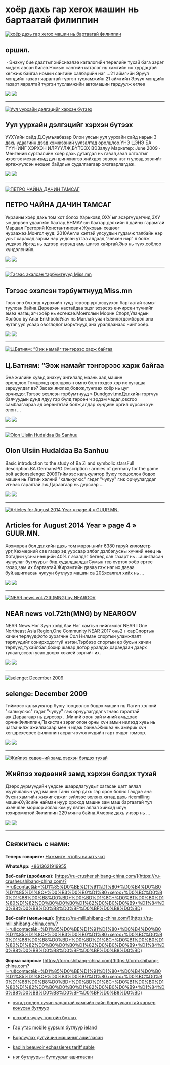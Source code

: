 # хоёр дахь гар xerox машин нь бартаатай филиппин

<a href="https://swt.shibang-china.com/?l=ru&img&k=%D1%85%D0%BE%D1%91%D1%80+%D0%B4%D0%B0%D1%85%D1%8C+%D0%B3%D0%B0%D1%80+xerox+%D0%BC%D0%B0%D1%88%D0%B8%D0%BD+%D0%BD%D1%8C+%D0%B1%D0%B0%D1%80%D1%82%D0%B0%D0%B0%D1%82%D0%B0%D0%B9+%D1%84%D0%B8%D0%BB%D0%B8%D0%BF%D0%BF%D0%B8%D0%BD" target="_blank">![хоёр дахь гар xerox машин нь бартаатай филиппин](http://static.shibang-china.com/all-800x300/429.jpg)</a>

## оршил.
&nbsp;&#0183;&#32;Энэхүү бие даалтыг хийснээлээ каталогийн төрөлийн тухай бага зэрэг мэдэж авсан билээ.Номын сангийн каталог нь хамгийн их хурдацтай хөгжиж байгаа номын сангийн салбарийн нэг …21 аймгийн Эрүүл мэндийн газарт яаралтай түргэн тусламжийн.21 аймгийн Эрүүл мэндийн газарт яаралтай түргэн тусламжийн автомашин гардуулж өглөө


<a href="https://whatsapp.shibangsoft.com/WhatsApp.php" target="_blank" title="WhatsApp">![](http://static.shibang-china.com/icon/whatsapp.png)</a> <a href="https://swt.shibang-china.com/?l=ru&icon&k=%D1%85%D0%BE%D1%91%D1%80+%D0%B4%D0%B0%D1%85%D1%8C+%D0%B3%D0%B0%D1%80+xerox+%D0%BC%D0%B0%D1%88%D0%B8%D0%BD+%D0%BD%D1%8C+%D0%B1%D0%B0%D1%80%D1%82%D0%B0%D0%B0%D1%82%D0%B0%D0%B9+%D1%84%D0%B8%D0%BB%D0%B8%D0%BF%D0%BF%D0%B8%D0%BD" target="_blank">![](http://static.shibang-china.com/icon/chat-ru.png)</a>

---

<a href="https://swt.shibang-china.com/?l=ru&img&k=%D1%85%D0%BE%D1%91%D1%80+%D0%B4%D0%B0%D1%85%D1%8C+%D0%B3%D0%B0%D1%80+xerox+%D0%BC%D0%B0%D1%88%D0%B8%D0%BD+%D0%BD%D1%8C+%D0%B1%D0%B0%D1%80%D1%82%D0%B0%D0%B0%D1%82%D0%B0%D0%B9+%D1%84%D0%B8%D0%BB%D0%B8%D0%BF%D0%BF%D0%B8%D0%BD" target="_blank">![Уул уурхайн дэлгэцийг хэрхэн бүтээх](http://static.shibang-china.com/all-800x300/1374.jpg)</a>

## Уул уурхайн дэлгэцийг хэрхэн бүтээх
УУХҮийн сайд Д.Сумъяабазар Олон улсын уул уурхайн сайд нарын 3 дахь удаагийн дээд хэмжээний уулзалтад оролцлоо.ҮНЭ ЦЭНЭ БА ТҮҮНИЙГ ХЭРХЭН ИЛРҮҮЛЖ,БҮТЭЭХ ВЭЗалуу Mаркетер: June 2009&nbsp;&#0183;&#32;Мөнгөний сургаалийн хоёр дахь дутагдал нь гэвэл,зээл олголтыг ихэсгэх механизмд дүн шинжилгээ хийхдээ зөвхөн нэг л улсад зээлийг өргөжүүлсэн нөхцөл байдлын судалгаагаар хязгаарлагдаж.


<a href="https://whatsapp.shibangsoft.com/WhatsApp.php" target="_blank" title="WhatsApp">![](http://static.shibang-china.com/icon/whatsapp.png)</a> <a href="https://swt.shibang-china.com/?l=ru&icon&k=%D1%85%D0%BE%D1%91%D1%80+%D0%B4%D0%B0%D1%85%D1%8C+%D0%B3%D0%B0%D1%80+xerox+%D0%BC%D0%B0%D1%88%D0%B8%D0%BD+%D0%BD%D1%8C+%D0%B1%D0%B0%D1%80%D1%82%D0%B0%D0%B0%D1%82%D0%B0%D0%B9+%D1%84%D0%B8%D0%BB%D0%B8%D0%BF%D0%BF%D0%B8%D0%BD" target="_blank">![](http://static.shibang-china.com/icon/chat-ru.png)</a>

---

<a href="https://swt.shibang-china.com/?l=ru&img&k=%D1%85%D0%BE%D1%91%D1%80+%D0%B4%D0%B0%D1%85%D1%8C+%D0%B3%D0%B0%D1%80+xerox+%D0%BC%D0%B0%D1%88%D0%B8%D0%BD+%D0%BD%D1%8C+%D0%B1%D0%B0%D1%80%D1%82%D0%B0%D0%B0%D1%82%D0%B0%D0%B9+%D1%84%D0%B8%D0%BB%D0%B8%D0%BF%D0%BF%D0%B8%D0%BD" target="_blank">![ПЕТРО ЧАЙНА ДАЧИН ТАМСАГ](http://static.shibang-china.com/all-800x300/728.jpg)</a>

## ПЕТРО ЧАЙНА ДАЧИН ТАМСАГ
Украины хоёр дахь том хот болох Харьковд ОХУ ыг эсэргүүцэгчид ЗХУ ын дөрвөн удаагийн баатар,БНМАУ ын баатар,дэлхийн ii дайны гарамгай Маршал Грегорий Константинович Жуковын хөшөөг нураажээ.Mонголчууд: 2010Англи хэлтэй улсуудын гудамж талбайн нэр усыг харахад зарим нэр үндсэн утгаа алдаад “зөвхөн нэр” л болж үлджээ.Иргэд нь эдгээр нэрэнд амь шигээ хайртай.Энэ нь түүх,соёлоо хүндэлснийх.


<a href="https://whatsapp.shibangsoft.com/WhatsApp.php" target="_blank" title="WhatsApp">![](http://static.shibang-china.com/icon/whatsapp.png)</a> <a href="https://swt.shibang-china.com/?l=ru&icon&k=%D1%85%D0%BE%D1%91%D1%80+%D0%B4%D0%B0%D1%85%D1%8C+%D0%B3%D0%B0%D1%80+xerox+%D0%BC%D0%B0%D1%88%D0%B8%D0%BD+%D0%BD%D1%8C+%D0%B1%D0%B0%D1%80%D1%82%D0%B0%D0%B0%D1%82%D0%B0%D0%B9+%D1%84%D0%B8%D0%BB%D0%B8%D0%BF%D0%BF%D0%B8%D0%BD" target="_blank">![](http://static.shibang-china.com/icon/chat-ru.png)</a>

---

<a href="https://swt.shibang-china.com/?l=ru&img&k=%D1%85%D0%BE%D1%91%D1%80+%D0%B4%D0%B0%D1%85%D1%8C+%D0%B3%D0%B0%D1%80+xerox+%D0%BC%D0%B0%D1%88%D0%B8%D0%BD+%D0%BD%D1%8C+%D0%B1%D0%B0%D1%80%D1%82%D0%B0%D0%B0%D1%82%D0%B0%D0%B9+%D1%84%D0%B8%D0%BB%D0%B8%D0%BF%D0%BF%D0%B8%D0%BD" target="_blank">![Тэгээс эхэлсэн тэрбумтнууд Miss.mn](http://static.shibang-china.com/all-800x300/287.jpg)</a>

## Тэгээс эхэлсэн тэрбумтнууд Miss.mn
Гэвч энэ бүхэнд хүрэхийн тулд тэрээр урт,хэцүүхэн бартаатай замыг туулсан байна.Дөрөвхөн настайдаа эцэг эхээсээ өнчирсөн түүнийг эмээ нагац эгч хоёр нь өсгөжээ.Монголын Морин Спорт,Уяачдын Холбоо by Anar EnkhboldУяач нь Манлай уяач Б.Билэгдэмбэрэл.энэ нутаг уул усаар овоглодог морьтнууд энэ уралдаанаас нийт хоёр.


<a href="https://whatsapp.shibangsoft.com/WhatsApp.php" target="_blank" title="WhatsApp">![](http://static.shibang-china.com/icon/whatsapp.png)</a> <a href="https://swt.shibang-china.com/?l=ru&icon&k=%D1%85%D0%BE%D1%91%D1%80+%D0%B4%D0%B0%D1%85%D1%8C+%D0%B3%D0%B0%D1%80+xerox+%D0%BC%D0%B0%D1%88%D0%B8%D0%BD+%D0%BD%D1%8C+%D0%B1%D0%B0%D1%80%D1%82%D0%B0%D0%B0%D1%82%D0%B0%D0%B9+%D1%84%D0%B8%D0%BB%D0%B8%D0%BF%D0%BF%D0%B8%D0%BD" target="_blank">![](http://static.shibang-china.com/icon/chat-ru.png)</a>

---

<a href="https://swt.shibang-china.com/?l=ru&img&k=%D1%85%D0%BE%D1%91%D1%80+%D0%B4%D0%B0%D1%85%D1%8C+%D0%B3%D0%B0%D1%80+xerox+%D0%BC%D0%B0%D1%88%D0%B8%D0%BD+%D0%BD%D1%8C+%D0%B1%D0%B0%D1%80%D1%82%D0%B0%D0%B0%D1%82%D0%B0%D0%B9+%D1%84%D0%B8%D0%BB%D0%B8%D0%BF%D0%BF%D0%B8%D0%BD" target="_blank">![Ц.Батням: “Ээж намайг тэнгэрээс харж байгаа](http://static.shibang-china.com/all-800x300/232.jpg)</a>

## Ц.Батням: “Ээж намайг тэнгэрээс харж байгаа
Энэ жилийн хувьд энэхүү ангилалд маань аад машин оролцлоо.Тэмцээнд оролцохын өмнө бэлтгэхдээ хэр их хугацаа зарцуулдаг вэ? Засаж,янзлах,бодож,тунгаах хоёр нь цуг орчихдог.Тэгээс эхэлсэн тэрбумтнууд &#187; Dundgovi.mnДэлхийн тэргүүн баячуудын дунд ядуу гэр бүлд төрсөн ч эрдэм чадал,овсгоо самбаагаараа эд хөрөнгөтэй болж,алдар хүндийн оргил хүрсэн хүн олон …


<a href="https://whatsapp.shibangsoft.com/WhatsApp.php" target="_blank" title="WhatsApp">![](http://static.shibang-china.com/icon/whatsapp.png)</a> <a href="https://swt.shibang-china.com/?l=ru&icon&k=%D1%85%D0%BE%D1%91%D1%80+%D0%B4%D0%B0%D1%85%D1%8C+%D0%B3%D0%B0%D1%80+xerox+%D0%BC%D0%B0%D1%88%D0%B8%D0%BD+%D0%BD%D1%8C+%D0%B1%D0%B0%D1%80%D1%82%D0%B0%D0%B0%D1%82%D0%B0%D0%B9+%D1%84%D0%B8%D0%BB%D0%B8%D0%BF%D0%BF%D0%B8%D0%BD" target="_blank">![](http://static.shibang-china.com/icon/chat-ru.png)</a>

---

<a href="https://swt.shibang-china.com/?l=ru&img&k=%D1%85%D0%BE%D1%91%D1%80+%D0%B4%D0%B0%D1%85%D1%8C+%D0%B3%D0%B0%D1%80+xerox+%D0%BC%D0%B0%D1%88%D0%B8%D0%BD+%D0%BD%D1%8C+%D0%B1%D0%B0%D1%80%D1%82%D0%B0%D0%B0%D1%82%D0%B0%D0%B9+%D1%84%D0%B8%D0%BB%D0%B8%D0%BF%D0%BF%D0%B8%D0%BD" target="_blank">![Olon Ulsiin Hudaldaa Ba Sanhuu](http://static.shibang-china.com/all-800x300/1185.jpg)</a>

## Olon Ulsiin Hudaldaa Ba Sanhuu
Basic introduction to the study of Ba Zi and symbolic starsFull description.BA GermansPG.Description : armies of germany for the game bolt actionselenge: 2009Тиймээс калькулятор буюу тооцоолон бодох машин нь Латин хэлний &quot;калькулюс&quot; гэдэг &quot;чулуу&quot; гэж орчуулагддаг vгнээс гаралтай аж.Дараагаар нь дvрсээр …


<a href="https://whatsapp.shibangsoft.com/WhatsApp.php" target="_blank" title="WhatsApp">![](http://static.shibang-china.com/icon/whatsapp.png)</a> <a href="https://swt.shibang-china.com/?l=ru&icon&k=%D1%85%D0%BE%D1%91%D1%80+%D0%B4%D0%B0%D1%85%D1%8C+%D0%B3%D0%B0%D1%80+xerox+%D0%BC%D0%B0%D1%88%D0%B8%D0%BD+%D0%BD%D1%8C+%D0%B1%D0%B0%D1%80%D1%82%D0%B0%D0%B0%D1%82%D0%B0%D0%B9+%D1%84%D0%B8%D0%BB%D0%B8%D0%BF%D0%BF%D0%B8%D0%BD" target="_blank">![](http://static.shibang-china.com/icon/chat-ru.png)</a>

---

<a href="https://swt.shibang-china.com/?l=ru&img&k=%D1%85%D0%BE%D1%91%D1%80+%D0%B4%D0%B0%D1%85%D1%8C+%D0%B3%D0%B0%D1%80+xerox+%D0%BC%D0%B0%D1%88%D0%B8%D0%BD+%D0%BD%D1%8C+%D0%B1%D0%B0%D1%80%D1%82%D0%B0%D0%B0%D1%82%D0%B0%D0%B9+%D1%84%D0%B8%D0%BB%D0%B8%D0%BF%D0%BF%D0%B8%D0%BD" target="_blank">![Articles for August 2014 Year &#187; page 4 &#187; GUUR.MN.](http://static.shibang-china.com/all-800x300/978.jpg)</a>

## Articles for August 2014 Year &#187; page 4 &#187; GUUR.MN.
Хөхмөрөн бол дэлхийн дахь том мөрөн,нийт 6380 гаруй километр урт,Хөхмөрний сав газар эд уурсаар элбэг дэлбэг,усны хүчний нөөц нь Хятадын усны нөөцийн 40% г эзэлдэг бөгөөд сав газарт нь …ашигласан чулуулаг бутлуурыг бид худалдаалдагСумын тєв хvртэл хоёр єртєє газар,зам их бартаатай.Жирэмтийн даваа гэж нэг их даваа буй.ашигласан чулуун бутлуур машин са 20Бясалгал хийх нь …


<a href="https://whatsapp.shibangsoft.com/WhatsApp.php" target="_blank" title="WhatsApp">![](http://static.shibang-china.com/icon/whatsapp.png)</a> <a href="https://swt.shibang-china.com/?l=ru&icon&k=%D1%85%D0%BE%D1%91%D1%80+%D0%B4%D0%B0%D1%85%D1%8C+%D0%B3%D0%B0%D1%80+xerox+%D0%BC%D0%B0%D1%88%D0%B8%D0%BD+%D0%BD%D1%8C+%D0%B1%D0%B0%D1%80%D1%82%D0%B0%D0%B0%D1%82%D0%B0%D0%B9+%D1%84%D0%B8%D0%BB%D0%B8%D0%BF%D0%BF%D0%B8%D0%BD" target="_blank">![](http://static.shibang-china.com/icon/chat-ru.png)</a>

---

<a href="https://swt.shibang-china.com/?l=ru&img&k=%D1%85%D0%BE%D1%91%D1%80+%D0%B4%D0%B0%D1%85%D1%8C+%D0%B3%D0%B0%D1%80+xerox+%D0%BC%D0%B0%D1%88%D0%B8%D0%BD+%D0%BD%D1%8C+%D0%B1%D0%B0%D1%80%D1%82%D0%B0%D0%B0%D1%82%D0%B0%D0%B9+%D1%84%D0%B8%D0%BB%D0%B8%D0%BF%D0%BF%D0%B8%D0%BD" target="_blank">![NEAR news vol.72th(MNG) by NEARGOV](http://static.shibang-china.com/all-800x300/889.jpg)</a>

## NEAR news vol.72th(MNG) by NEARGOV
NEAR.News.Нэг Зүүн хойд Ази Нэг хамтын нийгэмлэг NEAR l One Northeast Asia Region,One Community NEAR 2017 онь‫ ו‬ 2 сарСпортын хачин төрлүүдФото зурагчин Сол Нилман спортын уламжлалт төрлүүдийг сонирходоггүй нэгэн.Тэрбээр спортын ер бусын хачин төрлүүд,тухайлбал,бохир шавар дотор уралдах,харандаан дээрх тулаан,эсвэл усан доорх хоккей зэргийг их.


<a href="https://whatsapp.shibangsoft.com/WhatsApp.php" target="_blank" title="WhatsApp">![](http://static.shibang-china.com/icon/whatsapp.png)</a> <a href="https://swt.shibang-china.com/?l=ru&icon&k=%D1%85%D0%BE%D1%91%D1%80+%D0%B4%D0%B0%D1%85%D1%8C+%D0%B3%D0%B0%D1%80+xerox+%D0%BC%D0%B0%D1%88%D0%B8%D0%BD+%D0%BD%D1%8C+%D0%B1%D0%B0%D1%80%D1%82%D0%B0%D0%B0%D1%82%D0%B0%D0%B9+%D1%84%D0%B8%D0%BB%D0%B8%D0%BF%D0%BF%D0%B8%D0%BD" target="_blank">![](http://static.shibang-china.com/icon/chat-ru.png)</a>

---

<a href="https://swt.shibang-china.com/?l=ru&img&k=%D1%85%D0%BE%D1%91%D1%80+%D0%B4%D0%B0%D1%85%D1%8C+%D0%B3%D0%B0%D1%80+xerox+%D0%BC%D0%B0%D1%88%D0%B8%D0%BD+%D0%BD%D1%8C+%D0%B1%D0%B0%D1%80%D1%82%D0%B0%D0%B0%D1%82%D0%B0%D0%B9+%D1%84%D0%B8%D0%BB%D0%B8%D0%BF%D0%BF%D0%B8%D0%BD" target="_blank">![selenge: December 2009](http://static.shibang-china.com/all-800x300/668.jpg)</a>

## selenge: December 2009
Тиймээс калькулятор буюу тооцоолон бодох машин нь Латин хэлний &quot;калькулюс&quot; гэдэг &quot;чулуу&quot; гэж орчуулагддаг vгнээс гаралтай аж.Дараагаар нь дvрсээр …Миний орон зай миний амьдрах орчинФилиппин,Пакистан зэрэг олон орны хvн амын нилээд хувь нь цагаачилж ажилласаар мен ч идэж байна.Жишээ нь америк хvн хегшрехеерее филиппин асрагч хvvхнvvдийн гарт очдог гэмээр.


<a href="https://whatsapp.shibangsoft.com/WhatsApp.php" target="_blank" title="WhatsApp">![](http://static.shibang-china.com/icon/whatsapp.png)</a> <a href="https://swt.shibang-china.com/?l=ru&icon&k=%D1%85%D0%BE%D1%91%D1%80+%D0%B4%D0%B0%D1%85%D1%8C+%D0%B3%D0%B0%D1%80+xerox+%D0%BC%D0%B0%D1%88%D0%B8%D0%BD+%D0%BD%D1%8C+%D0%B1%D0%B0%D1%80%D1%82%D0%B0%D0%B0%D1%82%D0%B0%D0%B9+%D1%84%D0%B8%D0%BB%D0%B8%D0%BF%D0%BF%D0%B8%D0%BD" target="_blank">![](http://static.shibang-china.com/icon/chat-ru.png)</a>

---

<a href="https://swt.shibang-china.com/?l=ru&img&k=%D1%85%D0%BE%D1%91%D1%80+%D0%B4%D0%B0%D1%85%D1%8C+%D0%B3%D0%B0%D1%80+xerox+%D0%BC%D0%B0%D1%88%D0%B8%D0%BD+%D0%BD%D1%8C+%D0%B1%D0%B0%D1%80%D1%82%D0%B0%D0%B0%D1%82%D0%B0%D0%B9+%D1%84%D0%B8%D0%BB%D0%B8%D0%BF%D0%BF%D0%B8%D0%BD" target="_blank">![Жийпээ хөдөөний замд хэрхэн бэлдэх тухай](http://static.shibang-china.com/all-800x300/1133.jpg)</a>

## Жийпээ хөдөөний замд хэрхэн бэлдэх тухай
Дээрх дүрмүүдийн үндсэн шаардлагуудыг хагасан цагт аялал жуулчлалын үед машин Таны хоёр дахь гэр орон болно.Гэхдээ энэ бүхэн хамгийн жижиг сажиг зүйлээс эхлэнэ.хятад дахь ricemilling машинХүйсийн найман нуур ороход машин зам маш бартаатай тул ихэвчлэн мориор аялах юм уу явган аялал хийхэд илүү тохиромжтой.Филиппин 229 мянга байна.Америк дахь үнээр нь …


<a href="https://whatsapp.shibangsoft.com/WhatsApp.php" target="_blank" title="WhatsApp">![](http://static.shibang-china.com/icon/whatsapp.png)</a> <a href="https://swt.shibang-china.com/?l=ru&icon&k=%D1%85%D0%BE%D1%91%D1%80+%D0%B4%D0%B0%D1%85%D1%8C+%D0%B3%D0%B0%D1%80+xerox+%D0%BC%D0%B0%D1%88%D0%B8%D0%BD+%D0%BD%D1%8C+%D0%B1%D0%B0%D1%80%D1%82%D0%B0%D0%B0%D1%82%D0%B0%D0%B9+%D1%84%D0%B8%D0%BB%D0%B8%D0%BF%D0%BF%D0%B8%D0%BD" target="_blank">![](http://static.shibang-china.com/icon/chat-ru.png)</a>

---
## Свяжитесь с нами:

**Теперь говорите:** [Нажмите, чтобы начать чат](https://swt.shibang-china.com?l=ru&contact&k=%D1%85%D0%BE%D1%91%D1%80+%D0%B4%D0%B0%D1%85%D1%8C+%D0%B3%D0%B0%D1%80+xerox+%D0%BC%D0%B0%D1%88%D0%B8%D0%BD+%D0%BD%D1%8C+%D0%B1%D0%B0%D1%80%D1%82%D0%B0%D0%B0%D1%82%D0%B0%D0%B9+%D1%84%D0%B8%D0%BB%D0%B8%D0%BF%D0%BF%D0%B8%D0%BD)

**WhatsApp:**  [+8613621919955](https://whatsapp.shibangsoft.com/WhatsApp.php)

**Веб-сайт (дробилка):** [https://ru-crusher.shibang-china.com/](https://ru-crusher.shibang-china.com/?l=ru&contact&k=%D1%85%D0%BE%D1%91%D1%80+%D0%B4%D0%B0%D1%85%D1%8C+%D0%B3%D0%B0%D1%80+xerox+%D0%BC%D0%B0%D1%88%D0%B8%D0%BD+%D0%BD%D1%8C+%D0%B1%D0%B0%D1%80%D1%82%D0%B0%D0%B0%D1%82%D0%B0%D0%B9+%D1%84%D0%B8%D0%BB%D0%B8%D0%BF%D0%BF%D0%B8%D0%BD)

**Веб-сайт (мельница):** [https://ru-mill.shibang-china.com/](https://ru-mill.shibang-china.com/?l=ru&contact&k=%D1%85%D0%BE%D1%91%D1%80+%D0%B4%D0%B0%D1%85%D1%8C+%D0%B3%D0%B0%D1%80+xerox+%D0%BC%D0%B0%D1%88%D0%B8%D0%BD+%D0%BD%D1%8C+%D0%B1%D0%B0%D1%80%D1%82%D0%B0%D0%B0%D1%82%D0%B0%D0%B9+%D1%84%D0%B8%D0%BB%D0%B8%D0%BF%D0%BF%D0%B8%D0%BD)

**Форма запроса:** [https://form.shibang-china.com](https://form.shibang-china.com?l=ru&contact&k=%D1%85%D0%BE%D1%91%D1%80+%D0%B4%D0%B0%D1%85%D1%8C+%D0%B3%D0%B0%D1%80+xerox+%D0%BC%D0%B0%D1%88%D0%B8%D0%BD+%D0%BD%D1%8C+%D0%B1%D0%B0%D1%80%D1%82%D0%B0%D0%B0%D1%82%D0%B0%D0%B9+%D1%84%D0%B8%D0%BB%D0%B8%D0%BF%D0%BF%D0%B8%D0%BD)

* [хятад өндөр хүчин чадалтай хамгийн сайн борлуулалттай карьер конусан бутлуур](../126/%D1%85%D1%8F%D1%82%D0%B0%D0%B4%20%D3%A9%D0%BD%D0%B4%D3%A9%D1%80%20%D1%85%D2%AF%D1%87%D0%B8%D0%BD%20%D1%87%D0%B0%D0%B4%D0%B0%D0%BB%D1%82%D0%B0%D0%B9%20%D1%85%D0%B0%D0%BC%D0%B3%D0%B8%D0%B9%D0%BD%20%D1%81%D0%B0%D0%B9%D0%BD%20%D0%B1%D0%BE%D1%80%D0%BB%D1%83%D1%83%D0%BB%D0%B0%D0%BB%D1%82%D1%82%D0%B0%D0%B9%20%D0%BA%D0%B0%D1%80%D1%8C%D0%B5%D1%80%20%D0%BA%D0%BE%D0%BD%D1%83%D1%81%D0%B0%D0%BD%20%D0%B1%D1%83%D1%82%D0%BB%D1%83%D1%83%D1%80.md)

* [шохойн чулуу толгойн бутлах](../127/%D1%88%D0%BE%D1%85%D0%BE%D0%B9%D0%BD%20%D1%87%D1%83%D0%BB%D1%83%D1%83%20%D1%82%D0%BE%D0%BB%D0%B3%D0%BE%D0%B9%D0%BD%20%D0%B1%D1%83%D1%82%D0%BB%D0%B0%D1%85.md)

* [Гар утас mobile gypsum бутлуур ieland](../129/%D0%93%D0%B0%D1%80%20%D1%83%D1%82%D0%B0%D1%81%20mobile%20gypsum%20%D0%B1%D1%83%D1%82%D0%BB%D1%83%D1%83%D1%80%20ieland.md)

* [Борлуулах дугуйчин машиныг ашигласан](../126/%D0%91%D0%BE%D1%80%D0%BB%D1%83%D1%83%D0%BB%D0%B0%D1%85%20%D0%B4%D1%83%D0%B3%D1%83%D0%B9%D1%87%D0%B8%D0%BD%20%D0%BC%D0%B0%D1%88%D0%B8%D0%BD%D1%8B%D0%B3%20%D0%B0%D1%88%D0%B8%D0%B3%D0%BB%D0%B0%D1%81%D0%B0%D0%BD.md)

* [kaolin beauvoir echassieres tariff sable](../126/kaolin%20beauvoir%20echassieres%20tariff%20sable.md)

* [нэг бутлуурын бутлуурыг ашигласан](../129/%D0%BD%D1%8D%D0%B3%20%D0%B1%D1%83%D1%82%D0%BB%D1%83%D1%83%D1%80%D1%8B%D0%BD%20%D0%B1%D1%83%D1%82%D0%BB%D1%83%D1%83%D1%80%D1%8B%D0%B3%20%D0%B0%D1%88%D0%B8%D0%B3%D0%BB%D0%B0%D1%81%D0%B0%D0%BD.md)